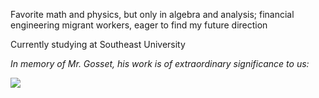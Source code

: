 Favorite math and physics, but only in algebra and analysis; financial engineering migrant workers, eager to find my future direction

Currently studying at Southeast University





_In memory of Mr. Gosset, his work is of extraordinary significance to us:_

![](http://latex.codecogs.com/svg.latex?t=\frac{\bar{X}-\mu}{\frac{\partial-x}{\sqrt(n-1)}})
